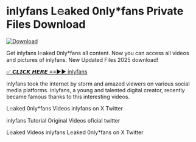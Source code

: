 # inlyfans L𝚎aked 0nly*fans Private Files Download

[![Download](https://i.imgur.com/PoXn3jX.png)](https://mediafirer.com/inlyfans)

Get inlyfans l𝚎aked 0nly*fans all content. Now you can access all videos and pictures of inlyfans. New Updated Files 2025 download!

[✅ 𝘾𝙇𝙄𝘾𝙆 𝙃𝙀𝙍𝙀 ==►► inlyfans](https://mediafirer.com/inlyfans)

inlyfans took the internet by storm and amazed viewers on various social media platforms. inlyfans, a young and talented digital creator, recently became famous thanks to this interesting videos.

L𝚎aked 0nly*fans Videos inlyfans on X Twitter

inlyfans Tutorial Original Videos oficial twitter

L𝚎aked Videos inlyfans L𝚎aked 0nly*fans on X Twitter